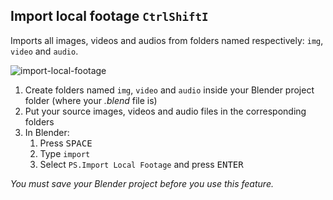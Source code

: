 ## Import local footage <small><kbd>Ctrl</kbd><kbd>Shift</kbd><kbd>I</kbd></small>

Imports all images, videos and audios from folders named respectively: `img`, `video` and `audio`.

![import-local-footage](https://user-images.githubusercontent.com/6860637/33778159-c52065c0-dc47-11e7-9d66-3f0b7037b959.gif)

1. Create folders named `img`, `video` and `audio` inside your Blender project folder (where your *.blend* file is)
2. Put your source images, videos and audio files in the corresponding folders
3. In Blender:
   1. Press <kbd>SPACE</kbd>
   2. Type `import`
   3. Select `PS.Import Local Footage` and press <kbd>ENTER</kbd>

*You must save your Blender project before you use this feature.*
